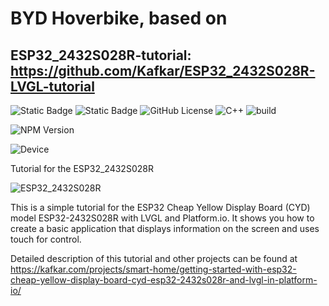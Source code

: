 # BYD Hoverbike, based on

## ESP32_2432S028R-tutorial: https://github.com/Kafkar/ESP32_2432S028R-LVGL-tutorial



![Static Badge](https://img.shields.io/badge/DEVICE-ESP32--2432S028R-8A2BE2) 
![Static Badge](https://img.shields.io/badge/MCU-ESP32-8A2BE2)
![GitHub License](https://img.shields.io/github/license/henriquesebastiao/badges)
![C++](https://img.shields.io/badge/C++-%2300599C.svg?logo=c%2B%2B&logoColor=white)
![build](https://shields.io/badge/PlatformIO-E37B0D?style=flat&logo=platformio&logoColor=white)


![NPM Version](https://img.shields.io/npm/v/:packageName)

<img alt="Device" src="https://img.shields.io/badge/DEVICE-ESP32--2432S028R-8A2BE2">

Tutorial for the ESP32_2432S028R

![ESP32_2432S028R](ESP32_2432S028R-tutorial.png)  

This is a simple tutorial for the ESP32 Cheap Yellow Display Board (CYD) model ESP32-2432S028R with LVGL and Platform.io. It shows you how to create a basic application that displays information on the screen and uses touch for control.

Detailed description of this tutorial and other projects can be found at https://kafkar.com/projects/smart-home/getting-started-with-esp32-cheap-yellow-display-board-cyd-esp32-2432s028r-and-lvgl-in-platform-io/
